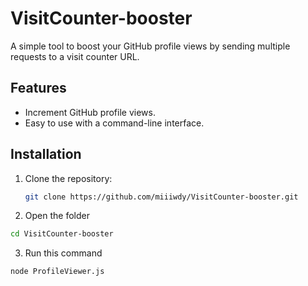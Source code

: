 # VisitCounter-booster

A simple tool to boost your GitHub profile views by sending multiple requests to a visit counter URL.

## Features
- Increment GitHub profile views.
- Easy to use with a command-line interface.

## Installation
1. Clone the repository:
   ```bash
   git clone https://github.com/miiiwdy/VisitCounter-booster.git
   ```
2. Open the folder
  ```bash
  cd VisitCounter-booster
  ```
3. Run this command
  ```bash
  node ProfileViewer.js
  ```
